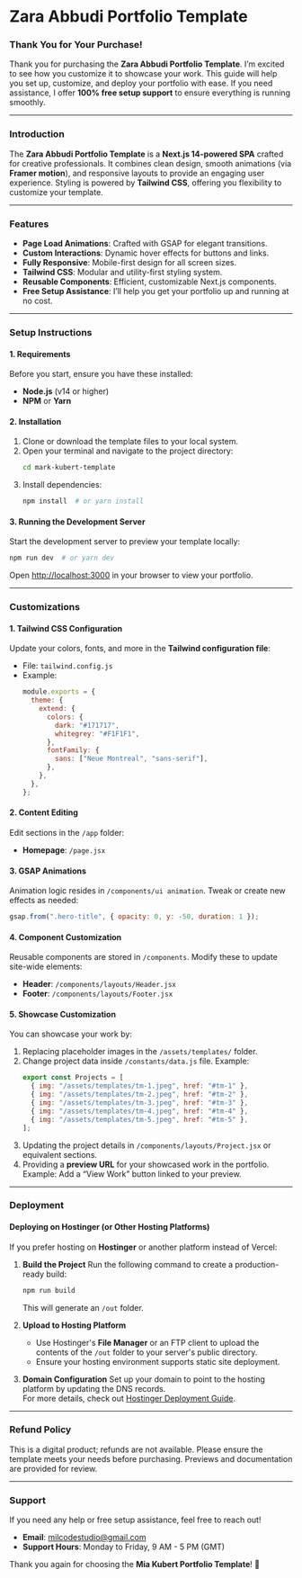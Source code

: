 # **Zara Abbudi Portfolio Template**

### **Thank You for Your Purchase!**

Thank you for purchasing the **Zara Abbudi Portfolio Template**. I’m excited to see how you customize it to showcase your work. This guide will help you set up, customize, and deploy your portfolio with ease. If you need assistance, I offer **100% free setup support** to ensure everything is running smoothly.

---

### **Introduction**

The **Zara Abbudi Portfolio Template** is a **Next.js 14-powered SPA** crafted for creative professionals. It combines clean design, smooth animations (via **Framer motion**), and responsive layouts to provide an engaging user experience. Styling is powered by **Tailwind CSS**, offering you flexibility to customize your template.

---

### **Features**

- **Page Load Animations**: Crafted with GSAP for elegant transitions.
- **Custom Interactions**: Dynamic hover effects for buttons and links.
- **Fully Responsive**: Mobile-first design for all screen sizes.
- **Tailwind CSS**: Modular and utility-first styling system.
- **Reusable Components**: Efficient, customizable Next.js components.
- **Free Setup Assistance**: I’ll help you get your portfolio up and running at no cost.

---

### **Setup Instructions**

#### **1. Requirements**

Before you start, ensure you have these installed:

- **Node.js** (v14 or higher)
- **NPM** or **Yarn**

#### **2. Installation**

1. Clone or download the template files to your local system.
2. Open your terminal and navigate to the project directory:
   ```bash
   cd mark-kubert-template
   ```
3. Install dependencies:
   ```bash
   npm install  # or yarn install
   ```

#### **3. Running the Development Server**

Start the development server to preview your template locally:

```bash
npm run dev  # or yarn dev
```

Open [http://localhost:3000](http://localhost:3000) in your browser to view your portfolio.

---

### **Customizations**

#### **1. Tailwind CSS Configuration**

Update your colors, fonts, and more in the **Tailwind configuration file**:

- File: `tailwind.config.js`
- Example:
  ```javascript
  module.exports = {
    theme: {
      extend: {
        colors: {
          dark: "#171717",
          whitegrey: "#F1F1F1",
        },
        fontFamily: {
          sans: ["Neue Montreal", "sans-serif"],
        },
      },
    },
  };
  ```

#### **2. Content Editing**

Edit sections in the `/app` folder:

- **Homepage**: `/page.jsx`

#### **3. GSAP Animations**

Animation logic resides in `/components/ui animation`. Tweak or create new effects as needed:

```javascript
gsap.from(".hero-title", { opacity: 0, y: -50, duration: 1 });
```

#### **4. Component Customization**

Reusable components are stored in `/components`. Modify these to update site-wide elements:

- **Header**: `/components/layouts/Header.jsx`
- **Footer**: `/components/layouts/Footer.jsx`

#### **5. Showcase Customization**

You can showcase your work by:

1. Replacing placeholder images in the `/assets/templates/` folder.
2. Change project data inside `/constants/data.js` file.
   Example:
   ```javascript
   export const Projects = [
     { img: "/assets/templates/tm-1.jpeg", href: "#tm-1" },
     { img: "/assets/templates/tm-2.jpeg", href: "#tm-2" },
     { img: "/assets/templates/tm-3.jpeg", href: "#tm-3" },
     { img: "/assets/templates/tm-4.jpeg", href: "#tm-4" },
     { img: "/assets/templates/tm-5.jpeg", href: "#tm-5" },
   ];
   ```
3. Updating the project details in `/components/layouts/Project.jsx` or equivalent sections.
4. Providing a **preview URL** for your showcased work in the portfolio.  
   Example: Add a “View Work” button linked to your preview.

---

### **Deployment**

#### **Deploying on Hostinger (or Other Hosting Platforms)**

If you prefer hosting on **Hostinger** or another platform instead of Vercel:

1. **Build the Project**
   Run the following command to create a production-ready build:

   ```bash
   npm run build
   ```

   This will generate an `/out` folder.

2. **Upload to Hosting Platform**

   - Use Hostinger's **File Manager** or an FTP client to upload the contents of the `/out` folder to your server's public directory.
   - Ensure your hosting environment supports static site deployment.

3. **Domain Configuration**
   Set up your domain to point to the hosting platform by updating the DNS records.  
   For more details, check out [Hostinger Deployment Guide](https://www.hostinger.com/tutorials).

---

### **Refund Policy**

This is a digital product; refunds are not available. Please ensure the template meets your needs before purchasing. Previews and documentation are provided for review.

---

### **Support**

If you need any help or free setup assistance, feel free to reach out!

- **Email**: milcodestudio@gmail.com
- **Support Hours**: Monday to Friday, 9 AM - 5 PM (GMT)

Thank you again for choosing the **Mia Kubert Portfolio Template**! 🎉

